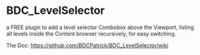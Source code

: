 # BDC_LevelSelector
a FREE plugin to add a level selector Combobox above the Viewport, listing all levels inside the Content browser recursively, for easy switching.


The Doc: https://github.com/BDCPatrick/BDC_LevelSelector/wiki
